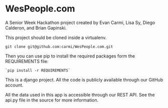 WesPeople.com
=============
A Senior Week Hackathon project created by Evan Carmi, Lisa Sy, Diego Calderon, and Brian Gapinski.

This project should be cloned inside a virtualenv.

  `git clone git@github.com:carmi/WesPeople.com.git`

Then you can use pip to install the required packages form the REQUIREMENTS file:

    `pip install -r REQUIREMENTS`

This is a django project. All the code is publicly available through our GitHub account.

All the data used in this app is accessible through our REST API. See the api.py file in the source for more information.

